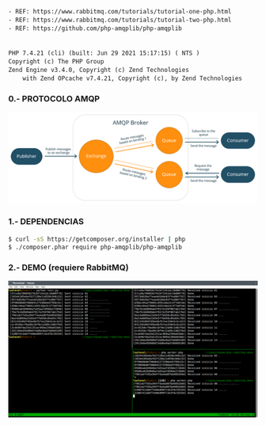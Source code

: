 ~~~txt
- REF: https://www.rabbitmq.com/tutorials/tutorial-one-php.html
- REF: https://www.rabbitmq.com/tutorials/tutorial-two-php.html
- REF: https://github.com/php-amqplib/php-amqplib


PHP 7.4.21 (cli) (built: Jun 29 2021 15:17:15) ( NTS )
Copyright (c) The PHP Group
Zend Engine v3.4.0, Copyright (c) Zend Technologies
    with Zend OPcache v7.4.21, Copyright (c), by Zend Technologies
~~~

### 0.- PROTOCOLO AMQP
![](amqp-about.png)

### 1.- DEPENDENCIAS
~~~bash
$ curl -sS https://getcomposer.org/installer | php 
$ ./composer.phar require php-amqplib/php-amqplib
~~~

### 2.- DEMO (requiere RabbitMQ)
![](https://raw.githubusercontent.com/formatcom/php-rabbitmq/master/demo.png) 
